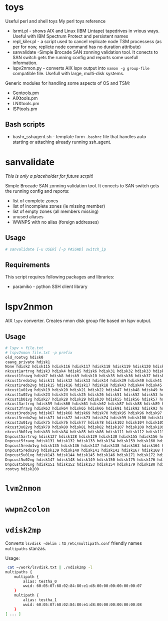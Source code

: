 # toys
Useful perl and shell  toys
My perl toys reference

- lsrmt.pl - shows AIX and Linux (IBM Lintape) tapedrives in vrious ways. Useful with IBM Spectrum Protect and persistent names
- repl_kiler.pl - a script used to cancel replicate node TSM processess (as per for now, replicte node command has no duration attribute)
- sanvalidate -Simple Brocade SAN zonning validation tool. It conects to SAN switch gets the running config and reports some usefull information.
- lspv2nmon.py - converts AIX lspv output into `namon -g group-file` compatible file. Usefull with large, multi-disk systems. 


Generic modules for handling some aspects of OS and TSM:

- Gentools.pm
- AIXtools.pm
- LNXtools.pm
- ISPtools.pm

## Bash scripts

- bashr_sshagent.sh - template form `.bashrc` file that handles auto starting or attaching already running ssh_agent.

# sanvalidate
_This is only a placeholder for future scrpit!_

Simple Brocade SAN zonning validation tool. It conects to SAN switch gets the running config and reports:

* list of complete zones
* list of incomplete zones (ie missing member)
* list of empty zones (all members missing)
* unused aliases
* WWNPS with no alias (foreign addresses)


## Usage
```bash
# sanvalidate [-u USER] [-p PASSWD] switch_ip 
```

## Requirements
This script requires following packages and libraries:

* paramiko - python SSH client library 

# lspv2nmon
AIX `lspv` converter. Creates nmon disk group file based on lspv output. 
## Usage
```bash
# lspv > file.txt
# lspv2nmon file.txt -p prefix
old_rootvg hdisk0
caavg_private hdisk1
None hdisk2 hdisk115 hdisk116 hdisk117 hdisk118 hdisk119 hdisk120 hdisk121 hdisk122
nkcust1artrvg hdisk3 hdisk4 hdisk5 hdisk6 hdisk31 hdisk32 hdisk33 hdisk34
nkcust1fravg hdisk7 hdisk8 hdisk9 hdisk10 hdisk35 hdisk36 hdisk37 hdisk38
nkcust1redo1vg hdisk11 hdisk12 hdisk13 hdisk14 hdisk39 hdisk40 hdisk41 hdisk42
nkcust1redo2vg hdisk15 hdisk16 hdisk17 hdisk18 hdisk43 hdisk44 hdisk45 hdisk46
nkcust1u01vg hdisk19 hdisk20 hdisk21 hdisk22 hdisk47 hdisk48 hdisk49 hdisk50
nkcust1u02vg hdisk23 hdisk24 hdisk25 hdisk26 hdisk51 hdisk52 hdisk53 hdisk54
nkcust1b01vg hdisk27 hdisk28 hdisk29 hdisk30 hdisk55 hdisk56 hdisk57 hdisk58
nkcust3artrvg hdisk59 hdisk60 hdisk61 hdisk62 hdisk87 hdisk88 hdisk89 hdisk90
nkcust3fravg hdisk63 hdisk64 hdisk65 hdisk66 hdisk91 hdisk92 hdisk93 hdisk94
nkcust3redo1vg hdisk67 hdisk68 hdisk69 hdisk70 hdisk95 hdisk96 hdisk97 hdisk98
nkcust3redo2vg hdisk71 hdisk72 hdisk73 hdisk74 hdisk99 hdisk100 hdisk101 hdisk102
nkcust3u01vg hdisk75 hdisk76 hdisk77 hdisk78 hdisk103 hdisk104 hdisk105 hdisk106
nkcust3u02vg hdisk79 hdisk80 hdisk81 hdisk82 hdisk107 hdisk108 hdisk109 hdisk110
nkcust3b01vg hdisk83 hdisk84 hdisk85 hdisk86 hdisk111 hdisk112 hdisk113 hdisk114
Dnpcust5artrvg hdisk127 hdisk128 hdisk129 hdisk130 hdisk155 hdisk156 hdisk157 hdisk158
Dnpcust5fravg hdisk131 hdisk132 hdisk133 hdisk134 hdisk159 hdisk160 hdisk161 hdisk162
Dnpcust5redo1vg hdisk135 hdisk136 hdisk137 hdisk138 hdisk163 hdisk164 hdisk165 hdisk166
Dnpcust5redo2vg hdisk139 hdisk140 hdisk141 hdisk142 hdisk167 hdisk168 hdisk169 hdisk170
Dnpcust5u01vg hdisk143 hdisk144 hdisk145 hdisk146 hdisk171 hdisk172 hdisk173 hdisk174
Dnpcust5u02vg hdisk147 hdisk148 hdisk149 hdisk150 hdisk175 hdisk176 hdisk177 hdisk178
Dnpcust5b01vg hdisk151 hdisk152 hdisk153 hdisk154 hdisk179 hdisk180 hdisk181 hdisk182
rootvg hdisk200
```

# `lvm2nmon`

# `wwpn2colon`

# `vdisk2mp` 

Converts `lsvdisk -delim :` to `/etc/multipath.conf` friendly names `multipaths` stanzas. 

Usage:

```bash
 cat ~/work/lsvdisk.txt | ./vdisk2mp -l
multipaths {
	multipath {
		alias: testha_0
		wwid: 60:05:07:68:02:84:80:e1:d8:00:00:00:00:00:00:07
	}
	multipath {
		alias: testha_1
		wwid: 60:05:07:68:02:84:80:e1:d8:00:00:00:00:00:00:08
	}
[ ... ]
```